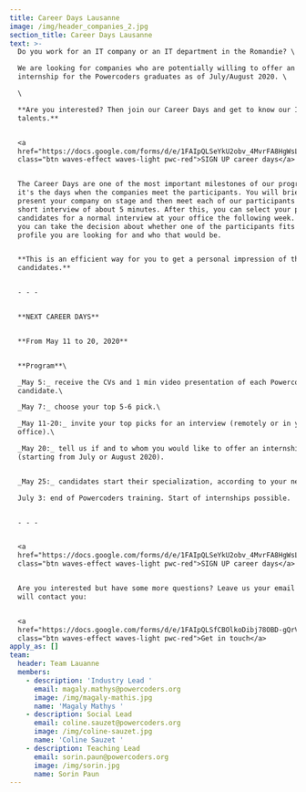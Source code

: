 ```yaml
---
title: Career Days Lausanne
image: /img/header_companies_2.jpg
section_title: Career Days Lausanne
text: >-
  Do you work for an IT company or an IT department in the Romandie? \

  We are looking for companies who are potentially willing to offer an
  internship for the Powercoders graduates as of July/August 2020. \

  \

  **Are you interested? Then join our Career Days and get to know our IT
  talents.** 


  <a
  href="https://docs.google.com/forms/d/e/1FAIpQLSeYkU2obv_4MvrFA8HgWsLAy3en70TLbEddCZg1ie0C3dwzuw/viewform"
  class="btn waves-effect waves-light pwc-red">SIGN UP career days</a>


  The Career Days are one of the most important milestones of our program since
  it's the days when the companies meet the participants. You will briefly
  present your company on stage and then meet each of our participants for a
  short interview of about 5 minutes. After this, you can select your preferred
  candidates for a normal interview at your office the following week. Finally
  you can take the decision about whether one of the participants fits the
  profile you are looking for and who that would be.


  **This is an efficient way for you to get a personal impression of the
  candidates.** 


  - - -


  **NEXT CAREER DAYS**  


  **From May 11 to 20, 2020**


  **Program**\

  _May 5:_ receive the CVs and 1 min video presentation of each Powercoders
  candidate.\

  _May 7:_ choose your top 5-6 pick.\

  _May 11-20:_ invite your top picks for an interview (remotely or in your
  office).\

  _May 20:_ tell us if and to whom you would like to offer an internship
  (starting from July or August 2020).


  _May 25:_ candidates start their specialization, according to your needs.\

  July 3: end of Powercoders training. Start of internships possible.


  - - -


  <a
  href="https://docs.google.com/forms/d/e/1FAIpQLSeYkU2obv_4MvrFA8HgWsLAy3en70TLbEddCZg1ie0C3dwzuw/viewform"
  class="btn waves-effect waves-light pwc-red">SIGN UP career days</a>


  Are you interested but have some more questions? Leave us your email and we
  will contact you:


  <a
  href="https://docs.google.com/forms/d/e/1FAIpQLSfCBOlkoDibj78OBD-gQrVLfV7Nvft_pKCCmkJCYkFGGilxuw/viewform"
  class="btn waves-effect waves-light pwc-red">Get in touch</a>
apply_as: []
team:
  header: Team Lauanne
  members:
    - description: 'Industry Lead '
      email: magaly.mathys@powercoders.org
      image: /img/magaly-mathis.jpg
      name: 'Magaly Mathys '
    - description: Social Lead
      email: coline.sauzet@powercoders.org
      image: /img/coline-sauzet.jpg
      name: 'Coline Sauzet '
    - description: Teaching Lead
      email: sorin.paun@powercoders.org
      image: /img/sorin.jpg
      name: Sorin Paun
---
```


